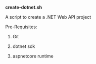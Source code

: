 ********create-dotnet.sh********

A script to create a .NET Web API project

Pre-Requisites:

1.  Git

2.  dotnet sdk

3.  aspnetcore runtime
